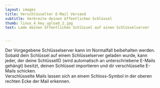 ```yaml
---
layout: images
title: Verschlüsselter E-Mail Versand
subtitle: Verbreite deinen öffentlichen Schlüssel
thumb: linux_4_key_upload_2.jpg
text: Lade deinen öffentlichen Schlüssel auf einen Schlüsselserver
 

---
```


Der Vorgegebene Schlüsselserver kann im Normalfall beibehalten werden.  
Sobald dein Schlüssel auf einem Schlüsselserver geladen wurde, kann jeder, der deine SchlüsselID (wird automatisch an unterschriebene E-Mails gehängt) besitzt, deinen Schlüssel importieren und dir verschlüsselte E-Mails schicken.  
Verschlüsselte Mails lassen sich an einem Schloss-Symbol in der oberen rechten Ecke der Mail erkennen.
